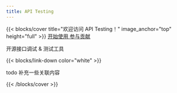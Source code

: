 ```yaml
---
title: API Testing
---
```


{{< blocks/cover title="欢迎访问 API Testing！" image_anchor="top" height="full" >}}
<a class="btn btn-lg btn-primary me-3 mb-4" href="/v0.0.1">
  开始使用 <i class="fas fa-arrow-alt-circle-right ms-2"></i>
</a>
<a class="btn btn-lg btn-secondary me-3 mb-4" href="/contributions">
  参与贡献 <i class="fa fa-heartbeat ms-2 "></i>
</a>
<p class="lead mt-5">开源接口调试 & 测试工具</p>
<!-- 向下翻页图标 -->
{{< blocks/link-down color="white" >}}
<p class="lead mt-5">todo 补充一些关联内容</p>
{{< /blocks/cover >}}
